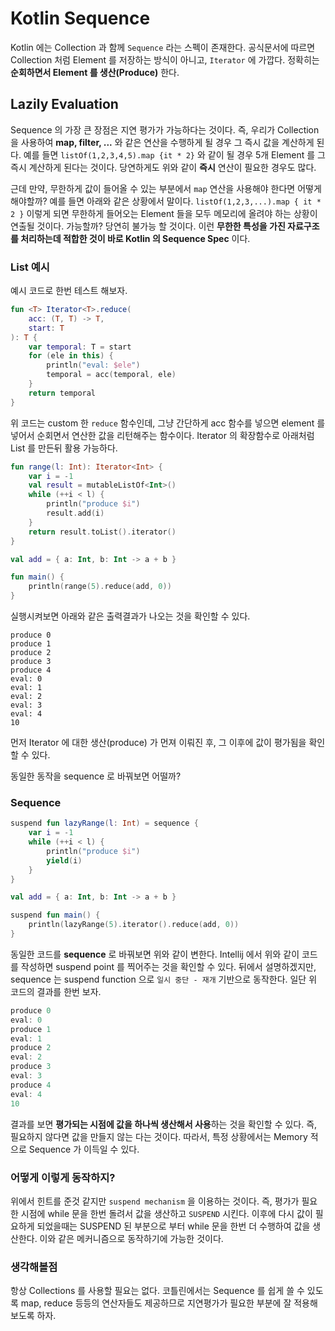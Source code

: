# Kotlin Sequence

Kotlin 에는 Collection 과 함께 `Sequence` 라는 스펙이 존재한다. 공식문서에 따르면 Collection 처럼 
Element 를 저장하는 방식이 아니고, `Iterator` 에 가깝다. 정확히는 **순회하면서 Element 를 생산(Produce)** 
한다.  

## Lazily Evaluation

Sequence 의 가장 큰 장점은 지연 평가가 가능하다는 것이다. 즉, 우리가 Collection 을 사용하여 **map, filter, ...** 와 같은 연산을 수행하게 될 경우 
그 즉시 값을 계산하게 된다. 예를 들면 `listOf(1,2,3,4,5).map {it * 2}` 와 같이 될 경우 5개 Element 를 그 즉시 계산하게 된다는 것이다. 당연하게도 
위와 같이 **즉시** 연산이 필요한 경우도 많다.  

근데 만약, 무한하게 값이 들어올 수 있는 부분에서 `map` 연산을 사용해야 한다면 어떻게 해야할까? 예를 들면 아래와 같은 상황에서 말이다.
`listOf(1,2,3,...).map { it * 2 }` 이렇게 되면 무한하게 들어오는 Element 들을 모두 메모리에 올려야 하는 상황이 연출될 것이다. 
가능할까? 당연히 불가능 할 것이다. 이런 **무한한 특성을 가진 자료구조를 처리하는데 적합한 것이 바로 Kotlin 의 Sequence Spec** 이다.

### List 예시

예시 코드로 한번 테스트 해보자.

```kotlin
fun <T> Iterator<T>.reduce(
    acc: (T, T) -> T,
    start: T
): T {
    var temporal: T = start
    for (ele in this) {
        println("eval: $ele")
        temporal = acc(temporal, ele)
    }
    return temporal
}
```

위 코드는 custom 한 `reduce` 함수인데, 그냥 간단하게 acc 함수를 넣으면 element 를 넣어서 순회면서 연산한 값을 리턴해주는 함수이다. 
Iterator 의 확장함수로 아래처럼 List 를 만든뒤 활용 가능하다.

```kotlin
fun range(l: Int): Iterator<Int> {
    var i = -1
    val result = mutableListOf<Int>()
    while (++i < l) {
        println("produce $i")
        result.add(i)
    }
    return result.toList().iterator()
}

val add = { a: Int, b: Int -> a + b }

fun main() {
    println(range(5).reduce(add, 0))
}
```

실행시켜보면 아래와 같은 출력결과가 나오는 것을 확인할 수 있다.

```shell
produce 0
produce 1
produce 2
produce 3
produce 4
eval: 0
eval: 1
eval: 2
eval: 3
eval: 4
10
```

먼저 Iterator 에 대한 생산(produce) 가 먼져 이뤄진 후, 그 이후에 값이 평가됨을 확인할 수 있다.

동일한 동작을 sequence 로 바꿔보면 어떨까? 

### Sequence 

```kotlin
suspend fun lazyRange(l: Int) = sequence {
    var i = -1
    while (++i < l) {
        println("produce $i")
        yield(i)
    }
}

val add = { a: Int, b: Int -> a + b }

suspend fun main() {
    println(lazyRange(5).iterator().reduce(add, 0))
}
```

동일한 코드를 **sequence** 로 바꿔보면 위와 같이 변한다. Intellij 에서 위와 같이 코드를 작성하면 suspend point 를 찍어주는 것을 확인할 수 있다. 
뒤에서 설명하겠지만, sequence 는 suspend function 으로 `일시 중단 - 재개` 기반으로 동작한다. 일단 위 코드의 결과를 한번 보자.

```kotlin
produce 0
eval: 0
produce 1
eval: 1
produce 2
eval: 2
produce 3
eval: 3
produce 4
eval: 4
10
```

결과를 보면 **평가되는 시점에 값을 하나씩 생산해서 사용**하는 것을 확인할 수 있다. 즉, 필요하지 않다면 값을 만들지 않는 다는 것이다. 
따라서, 특정 상황에서는 Memory 적으로 Sequence 가 이득일 수 있다.

### 어떻게 이렇게 동작하지?

위에서 힌트를 준것 같지만 `suspend mechanism` 을 이용하는 것이다. 
즉, 평가가 필요한 시점에 while 문을 한번 돌려서 값을 생산하고 `SUSPEND` 시킨다. 
이후에 다시 값이 필요하게 되었을때는 SUSPEND 된 부분으로 부터 while 문을 한번 더 수행하여 값을 생산한다. 이와 같은 메커니즘으로 동작하기에 가능한 것이다.

### 생각해볼점

항상 Collections 를 사용할 필요는 없다. 코틀린에서는 Sequence 를 쉽게 쓸 수 있도록 map, reduce 등등의 연산자들도 제공하므로 
지연평가가 필요한 부분에 잘 적용해보도록 하자.